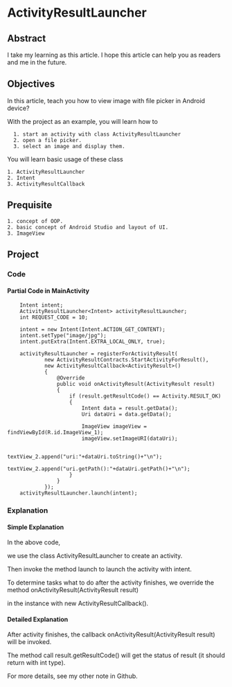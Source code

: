 # ActivityResultLauncher
## Abstract
I take my learning as this article. I hope this article can help you as readers and me in the future.


## Objectives
In this article, teach you how to view image with file picker in Android device? 

With the project as an example, you will learn how to
    
      1. start an activity with class ActivityResultLauncher 
      2. open a file picker.
      3. select an image and display them.

You will learn basic usage of these class

    1. ActivityResultLauncher
    2. Intent
    3. ActivityResultCallback
    
## Prequisite

    1. concept of OOP.
    2. basic concept of Android Studio and layout of UI.
    3. ImageView

## Project
### Code
#### Partial Code in MainActivity
        Intent intent;
        ActivityResultLauncher<Intent> activityResultLauncher;
        int REQUEST_CODE = 10;
        
        intent = new Intent(Intent.ACTION_GET_CONTENT);
        intent.setType("image/jpg");
        intent.putExtra(Intent.EXTRA_LOCAL_ONLY, true);

        activityResultLauncher = registerForActivityResult(
                new ActivityResultContracts.StartActivityForResult(),
                new ActivityResultCallback<ActivityResult>()
                {
                    @Override
                    public void onActivityResult(ActivityResult result)
                    {
                        if (result.getResultCode() == Activity.RESULT_OK)
                        {
                            Intent data = result.getData();
                            Uri dataUri = data.getData();

                            ImageView imageView = findViewById(R.id.ImageView_1);
                            imageView.setImageURI(dataUri);

                            textView_2.append("uri:"+dataUri.toString()+"\n");
                            textView_2.append("uri.getPath():"+dataUri.getPath()+"\n");
                        }
                    }
                });
        activityResultLauncher.launch(intent);
### Explanation
#### Simple Explanation
In the above code,

we use the class ActivityResultLauncher<Intent> to create an activity.

Then invoke the method launch to launch the activity with intent.

To determine tasks what to do after the activity finishes, we override the method onActivityResult(ActivityResult result)

in the instance with new ActivityResultCallback<ActivityResult>().

#### Detailed Explanation

After activity finishes, the callback onActivityResult(ActivityResult result) will be invoked.

The method call result.getResultCode() will get the status of result (it should return with int type).

For more details, see my other note in Github.


